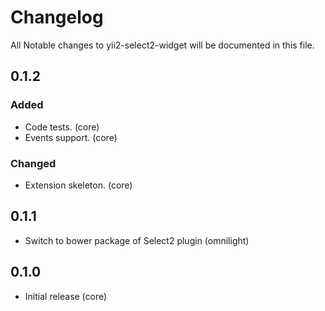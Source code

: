 # Changelog

All Notable changes to yii2-select2-widget will be documented in this file.

## 0.1.2

### Added
- Code tests. (core)
- Events support. (core)

### Changed

- Extension skeleton. (core)
 
## 0.1.1

- Switch to bower package of Select2 plugin (omnilight)

## 0.1.0

- Initial release (core)